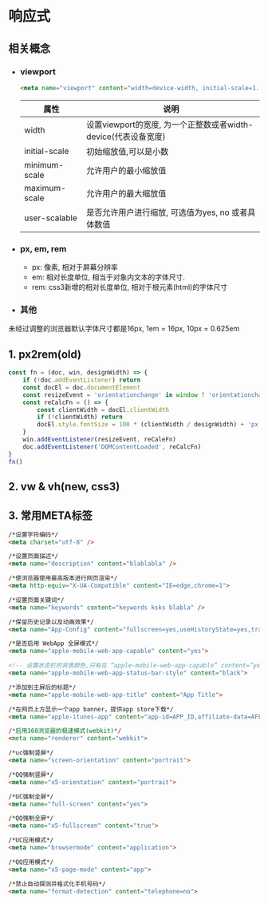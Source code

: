 # 响应式



## 相关概念

+ ### viewport

  ```html
  <meta name="viewport" content="width=device-width, initial-scale=1.0, maximum-scale=1.0, user-scalable=0"
  ```

  | **属性**      | **说明**                                                     |
  | ------------- | ------------------------------------------------------------ |
  | width         | 设置viewport的宽度, 为一个正整数或者width-device(代表设备宽度) |
  | initial-scale | 初始缩放值,可以是小数                                        |
  | minimum-scale | 允许用户的最小缩放值                                         |
  | maximum-scale | 允许用户的最大缩放值                                         |
  | user-scalable | 是否允许用户进行缩放, 可选值为yes, no 或者具体数值           |

  

+ ### px, em, rem

  + px: 像素, 相对于屏幕分辨率
  + em: 相对长度单位, 相当于对象内文本的字体尺寸. 
  + rem: css3新增的相对长度单位,  相对于根元素(html)的字体尺寸

+  ### 其他

  未经过调整的浏览器默认字体尺寸都是16px,  1em = 16px, 10px = 0.625em

## 1. px2rem(old)

```javascript
const fn = (doc, win, designWidth) => {
    if (!doc.addEventListener) return
    const docEl = doc.documentElement
    const resizeEvent = 'orientationchange' in window ? 'orientationchange' : 'resize'
    const reCalcFn = () => {
        const clientWidth = docEl.clientWidth
        if (!clientWidth) return
        docEl.style.fontSize = 100 * (clientWidth / designWidth) + 'px'
    }
	win.addEventListener(resizeEvent, reCaleFn)
    doc.addEventListener('DOMContentLoaded', reCalcFn)
}
fn()
```





## 2. vw & vh(new, css3)



## 3.  常用META标签

```html
/*设置字符编码*/
<meta charset="utf-8" />

/*设置页面描述*/
<meta name="description" content="blablabla" />

/*使浏览器使用最高版本进行网页渲染*/
<meta http-equiv="X-UA-Compatible" content="IE=edge,chrome=1">

/*设置页面关键词*/
<meta name="keywords" content="keywords ksks blabla" /> 

/*保留历史记录以及动画效果*/
<meta name="App-Config" content="fullscreen=yes,useHistoryState=yes,transition=yes">

/*是否启用 WebApp 全屏模式*/
<meta name="apple-mobile-web-app-capable" content="yes">

<!-- 设置状态栏的背景颜色,只有在 “apple-mobile-web-app-capable” content=”yes” 时生效 -->
<meta name="apple-mobile-web-app-status-bar-style" content="black">

/*添加到主屏后的标题*/
<meta name="apple-mobile-web-app-title" content="App Title">

/*在网页上方显示一个app banner，提供app store下载*/
<meta name="apple-itunes-app" content="app-id=APP_ID,affiliate-data=AFFILIATE_ID,app-argument=SOME_TEXT"

/*启用360浏览器的极速模式(webkit)*/
<meta name="renderer" content="webkit">

/*uc强制竖屏*/
<meta name="screen-orientation" content="portrait">

/*QQ强制竖屏*/
<meta name="x5-orientation" content="portrait">

/*UC强制全屏*/
<meta name="full-screen" content="yes">

/*QQ强制全屏*/
<meta name="x5-fullscreen" content="true">

/*UC应用模式*/
<meta name="browsermode" content="application">

/*QQ应用模式*/
<meta name="x5-page-mode" content="app">

/*禁止自动探测并格式化手机号码*/
<meta name="format-detection" content="telephone=no">

```

